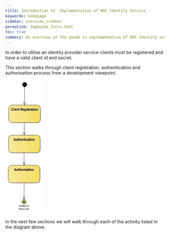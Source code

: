 ```yaml
---
title: Introduction to  Implementation of NHS Identity Service
keywords: homepage
sidebar: overview_sidebar
permalink: ImpGuide_Intro.html
toc: true
summary: An overview of the guide to implememtation of NHS Identity service 
---
```


In order to utilise an identity provider service clients must be registered and have a valid client id and secret.

This section walks through client registration, authentication and authorisation process from  a development viewpoint.  



![Process for Implemntation](images/RegistrationProcess.JPG)

In the next few sections we will walk through each of the activity listed in the diagram above.
